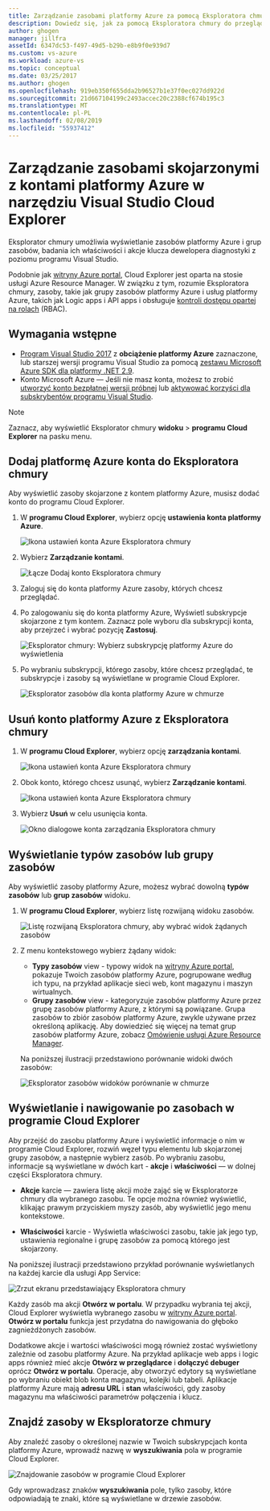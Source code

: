 ```yaml
---
title: Zarządzanie zasobami platformy Azure za pomocą Eksploratora chmury | Dokumentacja firmy Microsoft
description: Dowiedz się, jak za pomocą Eksploratora chmury do przeglądania i zarządzania zasobami platformy Azure w programie Visual Studio.
author: ghogen
manager: jillfra
assetId: 6347dc53-f497-49d5-b29b-e8b9f0e939d7
ms.custom: vs-azure
ms.workload: azure-vs
ms.topic: conceptual
ms.date: 03/25/2017
ms.author: ghogen
ms.openlocfilehash: 919eb350f655dda2b96527b1e37f0ec027dd922d
ms.sourcegitcommit: 21d667104199c2493accec20c2388cf674b195c3
ms.translationtype: MT
ms.contentlocale: pl-PL
ms.lasthandoff: 02/08/2019
ms.locfileid: "55937412"
---
```

# <a name="manage-the-resources-associated-with-your-azure-accounts-in-visual-studio-cloud-explorer"></a>Zarządzanie zasobami skojarzonymi z kontami platformy Azure w narzędziu Visual Studio Cloud Explorer

Eksplorator chmury umożliwia wyświetlanie zasobów platformy Azure i grup zasobów, badania ich właściwości i akcje klucza dewelopera diagnostyki z poziomu programu Visual Studio.

Podobnie jak [witryny Azure portal](http://go.microsoft.com/fwlink/p/?LinkID=525040), Cloud Explorer jest oparta na stosie usługi Azure Resource Manager. W związku z tym, rozumie Eksploratora chmury, zasoby, takie jak grupy zasobów platformy Azure i usług platformy Azure, takich jak Logic apps i API apps i obsługuje [kontroli dostępu opartej na rolach](/azure/role-based-access-control/role-assignments-portal) (RBAC).

## <a name="prerequisites"></a>Wymagania wstępne

* [Program Visual Studio 2017](https://www.visualstudio.com/downloads/) z **obciążenie platformy Azure** zaznaczone, lub starszej wersji programu Visual Studio za pomocą [zestawu Microsoft Azure SDK dla platformy .NET 2.9](https://www.microsoft.com/en-us/download/details.aspx?id=51657).
* Konto Microsoft Azure — Jeśli nie masz konta, możesz to zrobić [utworzyć konto bezpłatnej wersji próbnej](http://go.microsoft.com/fwlink/?LinkId=623901) lub [aktywować korzyści dla subskrybentów programu Visual Studio](http://go.microsoft.com/fwlink/?LinkId=623901).

> [!NOTE]
> Zaznacz, aby wyświetlić Eksplorator chmury **widoku** > **programu Cloud Explorer** na pasku menu.

## <a name="add-an-azure-account-to-cloud-explorer"></a>Dodaj platformę Azure konta do Eksploratora chmury

Aby wyświetlić zasoby skojarzone z kontem platformy Azure, musisz dodać konto do programu Cloud Explorer.

1. W **programu Cloud Explorer**, wybierz opcję **ustawienia konta platformy Azure**.

   ![Ikona ustawień konta Azure Eksploratora chmury](./media/vs-azure-tools-resources-managing-with-cloud-explorer/azure-account-settings.png)

1. Wybierz **Zarządzanie kontami**.

   ![Łącze Dodaj konto Eksploratora chmury](./media/vs-azure-tools-resources-managing-with-cloud-explorer/manage-accounts-link.png)

1. Zaloguj się do konta platformy Azure zasoby, których chcesz przeglądać.

1. Po zalogowaniu się do konta platformy Azure, Wyświetl subskrypcje skojarzone z tym kontem. Zaznacz pole wyboru dla subskrypcji konta, aby przejrzeć i wybrać pozycję **Zastosuj**.

   ![Eksplorator chmury: Wybierz subskrypcję platformy Azure do wyświetlenia](./media/vs-azure-tools-resources-managing-with-cloud-explorer/select-subscriptions.png)

1. Po wybraniu subskrypcji, którego zasoby, które chcesz przeglądać, te subskrypcje i zasoby są wyświetlane w programie Cloud Explorer.

   ![Eksplorator zasobów dla konta platformy Azure w chmurze](./media/vs-azure-tools-resources-managing-with-cloud-explorer/resources-listed.png)

## <a name="remove-an-azure-account-from-cloud-explorer"></a>Usuń konto platformy Azure z Eksploratora chmury

1. W **programu Cloud Explorer**, wybierz opcję **zarządzania kontami**.

   ![Ikona ustawień konta Azure Eksploratora chmury](./media/vs-azure-tools-resources-managing-with-cloud-explorer/azure-account-settings.png)

1. Obok konto, którego chcesz usunąć, wybierz **Zarządzanie kontami**.

   ![Ikona ustawień konta Azure Eksploratora chmury](./media/vs-azure-tools-resources-managing-with-cloud-explorer/remove-account.png)

1. Wybierz **Usuń** w celu usunięcia konta.

    ![Okno dialogowe konta zarządzania Eksploratora chmury](./media/vs-azure-tools-resources-managing-with-cloud-explorer/accountmanage.PNG)

## <a name="view-resource-types-or-resource-groups"></a>Wyświetlanie typów zasobów lub grupy zasobów

Aby wyświetlić zasoby platformy Azure, możesz wybrać dowolną **typów zasobów** lub **grup zasobów** widoku.

1. W **programu Cloud Explorer**, wybierz listę rozwijaną widoku zasobów.

   ![Listę rozwijaną Eksploratora chmury, aby wybrać widok żądanych zasobów](./media/vs-azure-tools-resources-managing-with-cloud-explorer/resources-view-dropdown.png)

1. Z menu kontekstowego wybierz żądany widok:

   * **Typy zasobów** view - typowy widok na [witryny Azure portal](http://go.microsoft.com/fwlink/p/?LinkID=525040), pokazuje Twoich zasobów platformy Azure, pogrupowane według ich typu, na przykład aplikacje sieci web, kont magazynu i maszyn wirtualnych.
   * **Grupy zasobów** view - kategoryzuje zasobów platformy Azure przez grupę zasobów platformy Azure, z którymi są powiązane. Grupa zasobów to zbiór zasobów platformy Azure, zwykle używane przez określoną aplikację. Aby dowiedzieć się więcej na temat grup zasobów platformy Azure, zobacz [Omówienie usługi Azure Resource Manager](/azure/azure-resource-manager/resource-group-overview).

   Na poniższej ilustracji przedstawiono porównanie widoki dwóch zasobów:

   ![Eksplorator zasobów widoków porównanie w chmurze](./media/vs-azure-tools-resources-managing-with-cloud-explorer/resource-views-comparison.png)

## <a name="view-and-navigate-resources-in-cloud-explorer"></a>Wyświetlanie i nawigowanie po zasobach w programie Cloud Explorer

Aby przejść do zasobu platformy Azure i wyświetlić informacje o nim w programie Cloud Explorer, rozwiń węzeł typu elementu lub skojarzonej grupy zasobów, a następnie wybierz zasób. Po wybraniu zasobu, informacje są wyświetlane w dwóch kart - **akcje** i **właściwości** — w dolnej części Eksploratora chmury.

* **Akcje** karcie — zawiera listę akcji może zająć się w Eksploratorze chmury dla wybranego zasobu. Te opcje można również wyświetlić, klikając prawym przyciskiem myszy zasób, aby wyświetlić jego menu kontekstowe.

* **Właściwości** karcie - Wyświetla właściwości zasobu, takie jak jego typ, ustawienia regionalne i grupę zasobów za pomocą którego jest skojarzony.

Na poniższej ilustracji przedstawiono przykład porównanie wyświetlanych na każdej karcie dla usługi App Service:

  ![Zrzut ekranu przedstawiający Eksploratora chmury](./media/vs-azure-tools-resources-managing-with-cloud-explorer/actions-and-properties.png)

Każdy zasób ma akcji **Otwórz w portalu**. W przypadku wybrania tej akcji, Cloud Explorer wyświetla wybranego zasobu w [witryny Azure portal](http://go.microsoft.com/fwlink/p/?LinkID=525040). **Otwórz w portalu** funkcja jest przydatna do nawigowania do głęboko zagnieżdżonych zasobów.

Dodatkowe akcje i wartości właściwości mogą również zostać wyświetlony zależnie od zasobu platformy Azure. Na przykład aplikacje web apps i logic apps również mieć akcje **Otwórz w przeglądarce** i **dołączyć debuger** oprócz **Otwórz w portalu**. Operacje, aby otworzyć edytory są wyświetlane po wybraniu obiekt blob konta magazynu, kolejki lub tabeli. Aplikacje platformy Azure mają **adresu URL** i **stan** właściwości, gdy zasoby magazynu ma właściwości parametrów połączenia i klucz.

## <a name="find-resources-in-cloud-explorer"></a>Znajdź zasoby w Eksploratorze chmury

Aby znaleźć zasoby o określonej nazwie w Twoich subskrypcjach konta platformy Azure, wprowadź nazwę w **wyszukiwania** pola w programie Cloud Explorer.

  ![Znajdowanie zasobów w programie Cloud Explorer](./media/vs-azure-tools-resources-managing-with-cloud-explorer/search-for-resources.png)

Gdy wprowadzasz znaków **wyszukiwania** pole, tylko zasoby, które odpowiadają te znaki, które są wyświetlane w drzewie zasobów.
